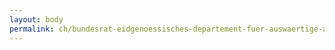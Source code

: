 ```yaml
---
layout: body
permalink: ch/bundesrat-eidgenoessisches-departement-fuer-auswaertige-angelegenheiten-direktion-fuer-ressourcen-fachdienste-eda-sprachdienst-eda/
---
```


